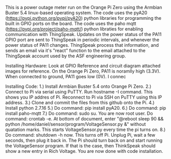 This is a power outage meter run on the Orange Pi Zero using the Armbian Buster 5.4 linux-based operating system. The code uses the pyA20 (https://pypi.python.org/pypi/pyA20) python libraries for programming the built in GPIO ports on the board. The code uses the paho mqtt (https://pypi.org/project/paho-mqtt/) python libraties for enabling communication with ThingSpeak. Updates on the power status of the PA11 GPIO port are sent to ThingSpeak in periodic intervals, and whenever the power status of PA11 changes. ThingSpeak process that information, and sends an email via it's "react" function to the email attached to the ThingSpeak account used by the ASF engineering group. 

Installing Hardware: 
Look at GPIO Reference and circuit diagram attached images for reference. On the Orange Pi Zero, PA11 is noramlly high (3.3V). When connected to ground, PA11 goes low (0V). I connec

Installing Code:
1.) Install Armbian Buster 5.4 onto Orange Pi Zero. 
2.) Connect to Pi via serial using PuTTY. Run hostname -I command. This shows you IP addres of Pi. Reconnect to Pi via SSH on PuTTY using this IP address.
3.) Clone and commit the files from this github onto the Pi. 
4.) Install python 2.7.16
5.) Do command: pip install pyA20.
6.) Do command: pip install paho-mqtt
7.) Do command: sudo su. You are now root user. Do command: crontab -e. At bottom of document, enter "@reboot sleep 90 && python /home/daniel/sensor/program/VoltageSensor.py &" without quatation marks. This starts VoltageSensor.py every time the pi turns on.
8.) Do command: shutdown -h now. This turns off Pi. Unplug Pi, wait a few seconds, then plug it back in. The Pi should turn back on and start running the VoltageSensor program. If that is the case, then ThinkSpeak should show a new entry in Rich Voltage. You are now done with code installation.




























